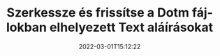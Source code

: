 ---
############################# Static ############################
layout: "auto-gen-signature"
date: 2022-03-01T15:12:22
draft: false
operation: Update
signaturetype: Text
fileformat: Dotm
productName: .NET
lang: hu
productCode: net
otherformats: pdf doc docx docm dot dotm dotx odt ott rtf xls xlsx xlsm xlsb csv ods ots xltx xltm ppt pptx pps ppsx odp otp potx potm pptm ppsm
breadcrumb: Put Text signature on Dotm for C#

############################# Head ############################
head_title: "Frissítse a Dotm fájlokban elhelyezett Text aláírásokat a C# segítségével"
head_description: "Használjon egyszerű és könnyen érthető .NET kódot a Text aláírások frissítéséhez az aláírt Dotm dokumentumokban."

############################# Header ############################
title: "Szerkessze és frissítse a Dotm fájlokban elhelyezett Text aláírásokat"
description: "A(z) .NET API a(z) Text aláírások frissítését biztosítja a(z) Dotm dokumentumokban. Frissítse az e-aláírásokat Dotm dokumentumaiban néhány soros C# kóddal gyorsan és egyszerűen."
bg_image: "https://cms.admin.containerize.com/templates/aspose/App_Themes/V3/images/bg/header1.png"
bg_overlay: false
button:
    enable: true

############################# SubMenu ############################
submenu:
    enable: true

    left:
        img_alt: "GroupDocs.Signature for .NET"
        image: "https://cms.admin.containerize.com/templates/groupdocs/images/product-logos/90x90-noborder/groupdocs-signature-net.png"
        product: "GroupDocs.Signature"
        platform: ".NET"



############################# About ############################
about:
    enable: true
    title: "További információ a GroupDocs.Signature for .NET API funkcióiról"
    content: |
        A [GroupDocs.Signature for .NET](https://products.groupdocs.com/signature/net/) API-funkciók számos eszközt tartalmaznak az igény szerinti dokumentumformátumok elektronikus aláírással történő feldolgozására. Az e-aláírások széles spektruma támogatott, mint például szövegek, képek, digitális tanúsítványok, vonalkódok, QR-kódok, bélyegzők vagy metaadatok. Az ügyfelek hozzáadhatnak, eltávolíthatnak, szerkeszthetnek, érvényesíthetnek vagy kereshetnek digitális aláírásokban PDF-ekben, MS Word dokumentumokban, MS Excel munkafüzetekben, MS PowerPoint prezentációkban, Adobe Photoshop fájlokban és különféle képformátumokban. Számos hasznos funkció és beállítás érhető el.
    

############################# Steps ############################
steps:
    enable: true
    title_left: "A Text aláírások módosítása a Dotm dokumentumban"
    content_left: |
        A [GroupDocs.Signature for .NET](https://products.groupdocs.com/signature/net/) olyan hasznos funkciókat tartalmaz, mint a Text aláírások frissítése a Dotm dokumentumokban. Lehetővé teszi az aláírási funkciók módosítását extra kód nélkül.
        
        * Kezdésként hozzon létre egy aláírás objektumot, amely konstruktor paraméter elérési útjaként adja át azt a dokumentumot, amelyet frissíteni kell.
        * Ezután példányosítson egy megfelelő konkrét aláírási objektumot, és állítsa be annak azonosítóját és tulajdonságait, amelyeket módosítani kell.
        * Végül hívja meg a Signature's Update metódusát egy adott aláírási objektum átadásával.
        * Az eredmények frissítése az Ön értesítése szerint.

    title_right: "rendszerkövetelmények"
    content_right: |
        A GroupDocs.Signature for .NET minden nagyobb platformon és operációs rendszeren támogatott. Mielőtt végrehajtaná az alábbi kódot, győződjön meg arról, hogy a következő előfeltételek telepítve vannak a rendszeren.

        * Operációs rendszerek: Microsoft Windows, Linux, MacOS
        * Fejlesztői környezetek: Microsoft Visual Studio, Xamarin, MonoDevelop
        * Frameworks: .NET Framework, .NET Standard, .NET Core, Mono
        * Töltse le a(z) GroupDocs.Signature for .NET legújabb verzióját innen: [Nuget](https://www.nuget.org/packages/groupdocs.signature)
         
    code: |
        ```csharp    
                
        // Set up input Dotm file
        string filePath = "input.dotm";

        // Instantiate Signature for input file
        using (GroupDocs.Signature.Signature signature = new GroupDocs.Signature.Signature(filePath))
        {
                // Id of signature which is supposed to be updated
                // such Id might be got as a result of search operation
                string id = "ff988ab1-7403-4c8d-8db7-f2a56b9f8530";

                // provide signature features to update
                // set up particular signature id
                TextSignature signatureToUpdate = new TextSignature(id)
                {
                    // specify signature width
                    Width = 130,
                    // specify signature height
                    Height = 20,
                    // set left position
                    Left = 40,
                    // set top position
                    Top = 50,
                    // set up new text
                    Text = "Mr. John Smith"
                };

                // update signature
                bool updateResult = signature.Update(signatureToUpdate);

                // process updation result
                if (updateResult)
                {
                    Console.WriteLine("Signature was updated successfully!");
                }
        }

        ```

############################# Demos ############################
demos:
    enable: true
    title: "A Text aláírások frissítése a dokumentum oldalain - Élő bemutató"
    content: |
       Szerkessze a Dotm dokumentum különféle elektronikus aláírásait most a [GroupDocs.Signature App](https://products.groupdocs.app/signature/family) webhelyen.          

############################# More Formats ############################
more_formats:
    enable: true
    title: "Különféle Text aláírások frissítése a C# segítségével"
    content: |
        "Különféle dokumentumformátumokban elhelyezett digitális aláírások szerkesztése. Az aláírási adatok frissítése extra kód nélkül."
    format: 
       
       
back_to_top:
    enable: true
---
